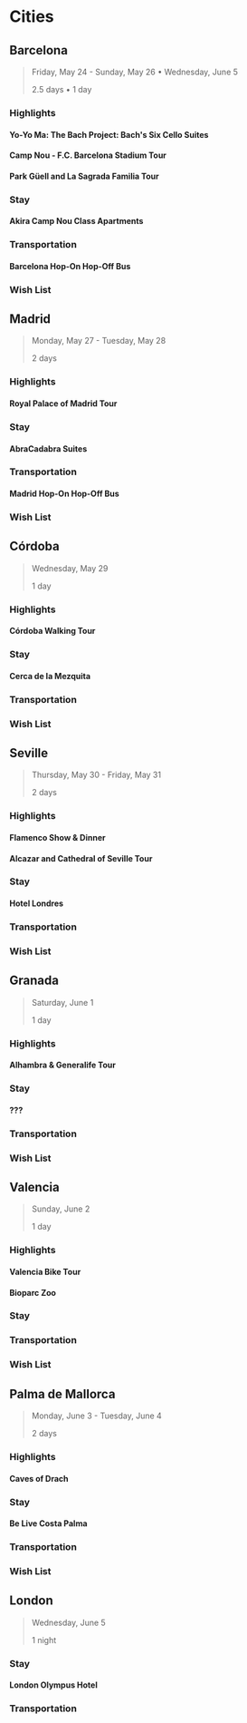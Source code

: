# Cities

## Barcelona

> Friday, May 24 - Sunday, May 26 • Wednesday, June 5
> 
> 2.5 days • 1 day

### Highlights

#### Yo-Yo Ma: The Bach Project: Bach's Six Cello Suites

#### Camp Nou - F.C. Barcelona Stadium Tour

#### Park Güell and La Sagrada Familia Tour

### Stay

#### Akira Camp Nou Class Apartments

### Transportation

#### Barcelona Hop-On Hop-Off Bus

### Wish List

## Madrid

> Monday, May 27 - Tuesday, May 28
> 
> 2 days

### Highlights

#### Royal Palace of Madrid Tour

### Stay

#### AbraCadabra Suites

### Transportation

#### Madrid Hop-On Hop-Off Bus

### Wish List

## Córdoba

> Wednesday, May 29
> 
> 1 day

### Highlights

#### Córdoba Walking Tour

### Stay

#### Cerca de la Mezquita

### Transportation

### Wish List

## Seville

> Thursday, May 30 - Friday, May 31
> 
> 2 days

### Highlights

#### Flamenco Show & Dinner

#### Alcazar and Cathedral of Seville Tour

### Stay

#### Hotel Londres

### Transportation

### Wish List

## Granada

> Saturday, June 1
> 
> 1 day

### Highlights

#### Alhambra & Generalife Tour

### Stay

#### ???

### Transportation

### Wish List

## Valencia

> Sunday, June 2
> 
> 1 day

### Highlights

#### Valencia Bike Tour

#### Bioparc Zoo

### Stay

### Transportation

### Wish List

## Palma de Mallorca

> Monday, June 3 - Tuesday, June 4
> 
> 2 days

### Highlights

#### Caves of Drach

### Stay

#### Be Live Costa Palma

### Transportation

### Wish List

## London

> Wednesday, June 5
> 
> 1 night

### Stay

#### London Olympus Hotel

### Transportation
